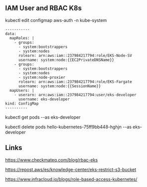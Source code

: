 
## IAM User and RBAC K8s

 kubectl edit configmap aws-auth -n kube-system

```
-----------
data:
  mapRoles: |
    - groups:
      - system:bootstrappers
      - system:nodes
      rolearn: arn:aws:iam::237984217794:role/EKS-Node-SV
      username: system:node:{{EC2PrivateDNSName}}
    - groups:
      - system:bootstrappers
      - system:nodes
      - system:node-proxier
      rolearn: arn:aws:iam::237984217794:role/EKS-Fargate
      username: system:node:{{SessionName}}
  mapUsers: |
    - userarn: arn:aws:iam::237984217794:user/eks-developer
      username: eks-developer
kind: ConfigMap
----------
```

kubectl get pods --as eks-developer

kubectl delete  pods hello-kubernetes-75ff9bb448-hghjn --as eks-developer  

## Links
https://www.checkmateq.com/blog/rbac-eks

https://repost.aws/es/knowledge-center/eks-restrict-s3-bucket

https://www.infracloud.io/blogs/role-based-access-kubernetes/


